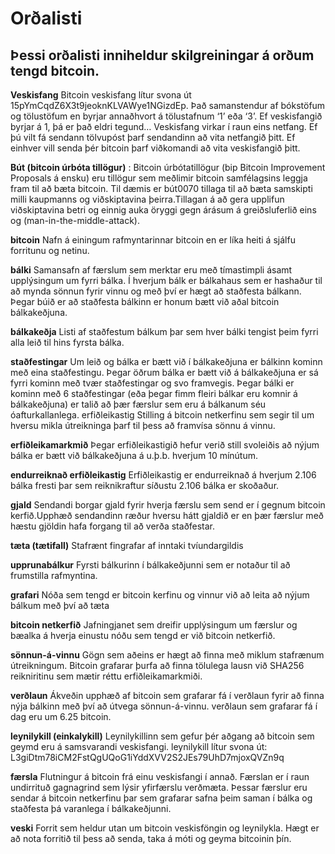 # Orðalisti


## Þessi orðalisti inniheldur skilgreiningar á orðum tengd bitcoin.

**Veskisfang** 
Bitcoin veskisfang lítur svona út 15pYmCqdZ6X3t9jeoknKLVAWye1NGizdEp. Það samanstendur af bókstöfum og tölustöfum en byrjar annaðhvort á tölustafnum ‘1’ eða ‘3’. Ef veskisfangið byrjar á 1, þá er það eldri tegund…
Veskisfang virkar í raun eins netfang. Ef þú vilt fá sendann tölvupóst þarf sendandinn að vita netfangið þitt. Ef einhver vill senda þér bitcoin þarf viðkomandi að vita veskisfangið þitt.


**Bút (bitcoin úrbóta tillögur)** : 
Bitcoin úrbótatillögur (bip Bitcoin Improvement Proposals á ensku) eru tillögur sem meðlimir bitcoin samfélagsins leggja fram til að bæta bitcoin. Til dæmis er bút0070 tillaga til að bæta samskipti milli kaupmanns og viðskiptavina þeirra.Tillagan á að gera upplifun viðskiptavina betri og einnig auka öryggi gegn árásum á greiðsluferlið eins og (man-in-the-middle-attack).

**bitcoin**
Nafn á einingum rafmyntarinnar bitcoin en er líka heiti á sjálfu forritunu og netinu.

**bálki**
Samansafn af færslum sem merktar eru með tímastimpli ásamt upplýsingum um fyrri bálka. Í hverjum bálk er bálkahaus sem er hashaður til að mynda sönnun fyrir vinnu og með því er hægt að staðfesta bálkann. Þegar búið er að staðfesta bálkinn er honum bætt við aðal bitcoin bálkakeðjuna.

**bálkakeðja**
Listi af staðfestum bálkum þar sem hver bálki tengist þeim fyrri alla leið til hins fyrsta bálka.

**staðfestingar**
Um leið og bálka er bætt við í bálkakeðjuna er bálkinn kominn með eina staðfestingu. Þegar öðrum bálka er bætt við á bálkakeðjuna er sá fyrri kominn með tvær staðfestingar og svo framvegis. Þegar bálki er kominn með 6 staðfestingar (eða þegar fimm fleiri bálkar eru komnir á bálkakeðjuna) er talið að þær færslur sem eru á bálkanum séu óafturkallanlega.
erfiðleikastig
Stilling á bitcoin netkerfinu sem segir til um hversu mikla útreikninga þarf til þess að framvísa sönnu á vinnu.

**erfiðleikamarkmið**
Þegar erfiðleikastigið hefur verið still svoleiðis að nýjum bálka er bætt við bálkakeðjuna á u.þ.b. hverjum 10 mínútum.

**endurreiknað erfiðleikastig**
Erfiðleikastig er endurreiknað á hverjum 2.106 bálka fresti þar sem reiknikraftur síðustu 2.106 bálka er skoðaður.

**gjald**
Sendandi borgar gjald fyrir hverja færslu sem send er í gegnum bitcoin kerfið.Upphæð sendandinn ræður hversu hátt gjaldið er en þær færslur með hæstu gjöldin hafa forgang til að verða staðfestar.

**tæta (tætifall)**
Stafrænt fingrafar af inntaki tvíundargildis

**upprunabálkur**
Fyrsti bálkurinn í bálkakeðjunni sem er notaður til að frumstilla rafmyntina.

**grafari**
Nóða sem tengd er bitcoin kerfinu og vinnur við að leita að nýjum bálkum með því að tæta

**bitcoin netkerfið**
Jafningjanet sem dreifir upplýsingum um færslur og bæalka á hverja einustu nóðu sem tengd er við bitcoin netkerfið.

**sönnun-á-vinnu**
Gögn sem aðeins er hægt að finna með miklum stafrænum útreikningum. Bitcoin grafarar þurfa að finna tölulega lausn við SHA256 reikniritinu sem mætir réttu erfiðleikamarkmiði.

**verðlaun**
Ákveðin upphæð af bitcoin sem grafarar fá í verðlaun fyrir að finna nýja bálkinn með því að útvega sönnun-á-vinnu. verðlaun sem grafarar fá í dag eru um 6.25 bitcoin.

**leynilykill (einkalykill)**
Leynilykillinn sem gefur þér aðgang að bitcoin sem geymd eru á samsvarandi veskisfangi. leynilykill lítur svona út: L3giDtm78iCM2FstQgUQoG1iYddXVV2S2JEs79UhD7mjoxQVZn9q

**færsla**
Flutningur á bitcoin frá einu veskisfangi í annað. Færslan er í raun undirrituð gagnagrind sem lýsir yfirfærslu verðmæta. Þessar færslur eru sendar á bitcoin netkerfinu þar sem grafarar safna þeim saman í bálka og staðfesta þá varanlega í bálkakeðjunni.

**veski**
Forrit sem heldur utan um bitcoin veskisföngin og leynilykla. Hægt er að nota forritið til þess að senda, taka á móti og geyma bitcoinin þín.
